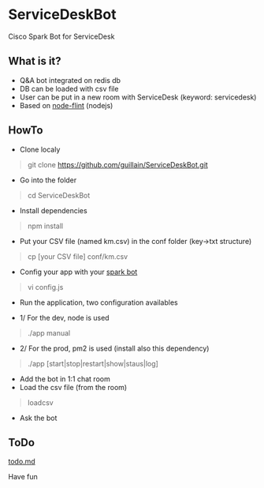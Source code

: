 # ServiceDeskBot
Cisco Spark Bot for ServiceDesk

## What is it?
* Q&A bot integrated on redis db
* DB can be loaded with csv file
* User can be put in a new room with ServiceDesk (keyword: servicedesk)
* Based on [node-flint](https://github.com/flint-bot/flint) (nodejs)

## HowTo
* Clone localy

> git clone https://github.com/guillain/ServiceDeskBot.git

* Go into the folder

> cd ServiceDeskBot

* Install dependencies

> npm install

* Put your CSV file (named km.csv) in the conf folder (key->txt structure)

> cp [your CSV file] conf/km.csv

* Config your app with your [spark bot](https://developer.ciscospark.com/apps.html)

> vi config.js

* Run the application, two configuration availables

* 1/ For the dev, node is used

> ./app manual

* 2/ For the prod, pm2 is used (install also this dependency)

> ./app [start|stop|restart|show|staus|log]

* Add the bot in 1:1 chat room
* Load the csv file (from the room)

> loadcsv

* Ask the bot


## ToDo
[todo.md](todo.md)

Have fun
